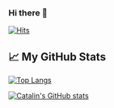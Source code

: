 ### Hi there 👋

<!--
**joyfuljoeunlee/joyfuljoeunlee** is a ✨ _special_ ✨ repository because its `README.md` (this file) appears on your GitHub profile.

Here are some ideas to get you started:

- 🔭 I’m currently working on ...
- 🌱 I’m currently learning ...
- 👯 I’m looking to collaborate on ...
- 🤔 I’m looking for help with ...
- 💬 Ask me about ...
- 📫 How to reach me: ...
- 😄 Pronouns: ...
- ⚡ Fun fact: ...
-->

[![Hits](https://hits.seeyoufarm.com/api/count/incr/badge.svg?url=https%3A%2F%2Fgithub.com%2Fjoyfuljoeunlee&count_bg=%232E3005&title_bg=%23000000&icon=&icon_color=%23CDF567&title=hits&edge_flat=false)](https://hits.seeyoufarm.com)

## &#x1f4c8; My GitHub Stats

[![Top Langs](https://github-readme-stats.vercel.app/api/top-langs/?username=joyfuljoeunlee&hide=java,html,css&theme=highcontrast)](https://github.com/anuraghazra/github-readme-stats)

[![Catalin's GitHub stats](https://github-readme-stats.vercel.app/api?username=joyfuljoeunlee&theme=highcontrast)](https://github.com/anuraghazra/github-readme-stats)
